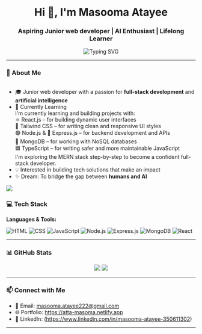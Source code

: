 <h1 align="center">Hi 👋, I'm Masooma Atayee</h1>
<h3 align="center">Aspiring Junior web developer | AI Enthusiast | Lifelong Learner</h3>
<p align="center">
  <img src="https://readme-typing-svg.demolab.com?font=Fira+Code&size=22&pause=1000&color=36BCF7&center=true&vCenter=true&width=440&lines=Welcome+to+my+GitHub+profile!" alt="Typing SVG" />
</p>


---
### 🧠 About Me

<div style="display: flex;">

  <div style="flex;">

- 🎓 Junior web developer with a passion for **full-stack development** and **artificial intelligence**  
- 🌱 Currently Learning  
I'm currently learning and building projects with:  
⚛️ React.js – for building dynamic user interfaces  
🎨 Tailwind CSS – for writing clean and responsive UI styles  
🟢 Node.js & 🧩 Express.js – for backend development and APIs  
🍃 MongoDB – for working with NoSQL databases  
🟦 TypeScript – for writing safer and more maintainable JavaScript  
I'm exploring the MERN stack step-by-step to become a confident full-stack developer.  
- 💡 Interested in building tech solutions that make an impact  
- ✨ Dream: To bridge the gap between **humans and AI**

<div>
    <img src="https://media1.giphy.com/media/v1.Y2lkPTc5MGI3NjExMGZ3cjBtMGxlNTdsbXZyMXpwNjB6dGJxam1jaG1xbGY1Y2wwcnBvciZlcD12MV9pbnRlcm5hbF9naWZfYnlfaWQmY3Q9Zw/L1R1tvI9svkIWwpVYr/giphy.gif" style="flex"/>
  </div>
  </div>
</div>

### 💻 Tech Stack

**Languages & Tools:**

![HTML](https://img.shields.io/badge/HTML5-E34F26?logo=html5&logoColor=white)
![CSS](https://img.shields.io/badge/CSS3-1572B6?logo=css3&logoColor=white)
![JavaScript](https://img.shields.io/badge/JavaScript-F7DF1E?logo=javascript&logoColor=black)
![Node.js](https://img.shields.io/badge/Node.js-339933?logo=nodedotjs&logoColor=white)
![Express.js](https://img.shields.io/badge/Express.js-000000?logo=express&logoColor=white)
![MongoDB](https://img.shields.io/badge/MongoDB-47A248?logo=mongodb&logoColor=white)
![React](https://img.shields.io/badge/React-20232A?logo=react&logoColor=61DAFB)


---

### 📊 GitHub Stats

<p align="center">
  <img src="https://github-readme-stats.vercel.app/api?username=Masomatta&show_icons=true&theme=tokyonight" />
  <img src="https://github-readme-stats.vercel.app/api/top-langs/?username=Masomatta&layout=compact&theme=tokyonight" />
</p>

---

### 📫 Connect with Me

- 📧 Email: masooma.atayee222@gmail.com
- 🌐 Portfolio: https://atta-masoma.netlify.app
- 💼 LinkedIn: (https://www.linkedin.com/in/masooma-atayee-350611302)

---

